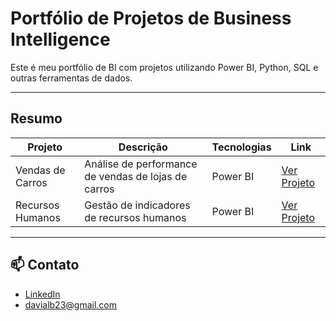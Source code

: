 # Portfólio de Projetos de Business Intelligence

Este é meu portfólio de BI com projetos utilizando Power BI, Python, SQL e outras ferramentas de dados.

---

## Resumo

| Projeto | Descrição | Tecnologias | Link |
|--------|-----------|-------------|------|
| Vendas de Carros| Análise de performance de vendas de lojas de carros | Power BI | [Ver Projeto](./vendas-carros) |
| Recursos Humanos | Gestão de indicadores de recursos humanos | Power BI | [Ver Projeto](./) |

---

## 📫 Contato

- [LinkedIn](https://www.linkedin.com/in/davialbini/)
- davialb23@gmail.com
